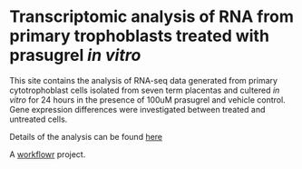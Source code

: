 # Transcriptomic analysis of RNA from primary trophoblasts treated with prasugrel *in vitro*

This site contains the analysis of RNA-seq data generated from primary cytotrophoblast cells isolated from seven term placentas and cultered *in vitro* for 24 hours in the presence of 100uM prasugrel and vehicle control. Gene expression differences were investigated between treated and untreated cells.

Details of the analysis can be found [here][]

A [workflowr][] project.

[here]: https://sabeard4.github.io/Troph_prasugrel_RNA-seq/
[workflowr]: https://github.com/workflowr/workflowr
